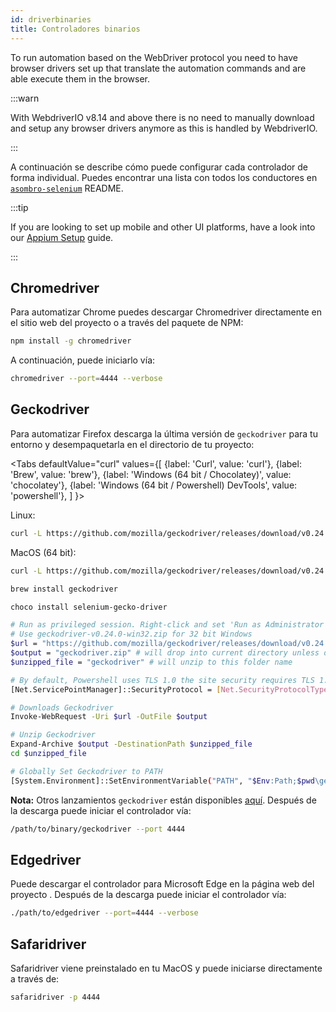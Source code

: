 ```yaml
---
id: driverbinaries
title: Controladores binarios
---
```


To run automation based on the WebDriver protocol you need to have browser drivers set up that translate the automation commands and are able execute them in the browser.

:::warn

With WebdriverIO v8.14 and above there is no need to manually download and setup any browser drivers anymore as this is handled by WebdriverIO.

:::

A continuación se describe cómo puede configurar cada controlador de forma individual. Puedes encontrar una lista con todos los conductores en [`asombro-selenium`](https://github.com/christian-bromann/awesome-selenium#driver) README.

:::tip

If you are looking to set up mobile and other UI platforms, have a look into our [Appium Setup](appium) guide.

:::

## Chromedriver

Para automatizar Chrome puedes descargar Chromedriver directamente en el sitio web del proyecto [](http://chromedriver.chromium.org/downloads) o a través del paquete de NPM:

```bash npm2yarn
npm install -g chromedriver
```

A continuación, puede iniciarlo vía:

```sh
chromedriver --port=4444 --verbose
```

## Geckodriver

Para automatizar Firefox descarga la última versión de `geckodriver` para tu entorno y desempaquetarla en el directorio de tu proyecto:

<Tabs
  defaultValue="curl"
  values={[
    {label: 'Curl', value: 'curl'},
 {label: 'Brew', value: 'brew'},
 {label: 'Windows (64 bit / Chocolatey)', value: 'chocolatey'},
 {label: 'Windows (64 bit / Powershell) DevTools', value: 'powershell'},
 ]
}>
<TabItem value="curl">

Linux:

```sh
curl -L https://github.com/mozilla/geckodriver/releases/download/v0.24.0/geckodriver-v0.24.0-linux64.tar.gz | tar xz
```

MacOS (64 bit):

```sh
curl -L https://github.com/mozilla/geckodriver/releases/download/v0.24.0/geckodriver-v0.24.0-macos.tar.gz | tar xz
```

</TabItem>
<TabItem value="brew">

```sh
brew install geckodriver
```

</TabItem>
<TabItem value="chocolatey">

```sh
choco install selenium-gecko-driver
```

</TabItem>
<TabItem value="powershell">

```sh
# Run as privileged session. Right-click and set 'Run as Administrator'
# Use geckodriver-v0.24.0-win32.zip for 32 bit Windows
$url = "https://github.com/mozilla/geckodriver/releases/download/v0.24.0/geckodriver-v0.24.0-win64.zip"
$output = "geckodriver.zip" # will drop into current directory unless defined otherwise
$unzipped_file = "geckodriver" # will unzip to this folder name

# By default, Powershell uses TLS 1.0 the site security requires TLS 1.2
[Net.ServicePointManager]::SecurityProtocol = [Net.SecurityProtocolType]::Tls12

# Downloads Geckodriver
Invoke-WebRequest -Uri $url -OutFile $output

# Unzip Geckodriver
Expand-Archive $output -DestinationPath $unzipped_file
cd $unzipped_file

# Globally Set Geckodriver to PATH
[System.Environment]::SetEnvironmentVariable("PATH", "$Env:Path;$pwd\geckodriver.exe", [System.EnvironmentVariableTarget]::Machine)
```

</TabItem>
</Tabs>

**Nota:** Otros lanzamientos `geckodriver` están disponibles [aquí](https://github.com/mozilla/geckodriver/releases). Después de la descarga puede iniciar el controlador vía:

```sh
/path/to/binary/geckodriver --port 4444
```

## Edgedriver

Puede descargar el controlador para Microsoft Edge en la página web del proyecto [](https://developer.microsoft.com/en-us/microsoft-edge/tools/webdriver/). Después de la descarga puede iniciar el controlador vía:

```sh
./path/to/edgedriver --port=4444 --verbose
```

## Safaridriver

Safaridriver viene preinstalado en tu MacOS y puede iniciarse directamente a través de:

```sh
safaridriver -p 4444
```
